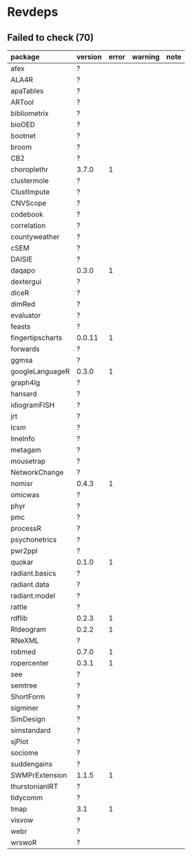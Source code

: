 # Revdeps

## Failed to check (70)

|package          |version |error |warning |note |
|:----------------|:-------|:-----|:-------|:----|
|afex             |?       |      |        |     |
|ALA4R            |?       |      |        |     |
|apaTables        |?       |      |        |     |
|ARTool           |?       |      |        |     |
|bibliometrix     |?       |      |        |     |
|bioOED           |?       |      |        |     |
|bootnet          |?       |      |        |     |
|broom            |?       |      |        |     |
|CB2              |?       |      |        |     |
|choroplethr      |3.7.0   |1     |        |     |
|clustermole      |?       |      |        |     |
|ClustImpute      |?       |      |        |     |
|CNVScope         |?       |      |        |     |
|codebook         |?       |      |        |     |
|correlation      |?       |      |        |     |
|countyweather    |?       |      |        |     |
|cSEM             |?       |      |        |     |
|DAISIE           |?       |      |        |     |
|daqapo           |0.3.0   |1     |        |     |
|dextergui        |?       |      |        |     |
|diceR            |?       |      |        |     |
|dimRed           |?       |      |        |     |
|evaluator        |?       |      |        |     |
|feasts           |?       |      |        |     |
|fingertipscharts |0.0.11  |1     |        |     |
|forwards         |?       |      |        |     |
|ggmsa            |?       |      |        |     |
|googleLanguageR  |0.3.0   |1     |        |     |
|graph4lg         |?       |      |        |     |
|hansard          |?       |      |        |     |
|idiogramFISH     |?       |      |        |     |
|jrt              |?       |      |        |     |
|lcsm             |?       |      |        |     |
|lmeInfo          |?       |      |        |     |
|metagam          |?       |      |        |     |
|mousetrap        |?       |      |        |     |
|NetworkChange    |?       |      |        |     |
|nomisr           |0.4.3   |1     |        |     |
|omicwas          |?       |      |        |     |
|phyr             |?       |      |        |     |
|pmc              |?       |      |        |     |
|processR         |?       |      |        |     |
|psychonetrics    |?       |      |        |     |
|pwr2ppl          |?       |      |        |     |
|quokar           |0.1.0   |1     |        |     |
|radiant.basics   |?       |      |        |     |
|radiant.data     |?       |      |        |     |
|radiant.model    |?       |      |        |     |
|rattle           |?       |      |        |     |
|rdflib           |0.2.3   |1     |        |     |
|RIdeogram        |0.2.2   |1     |        |     |
|RNeXML           |?       |      |        |     |
|robmed           |0.7.0   |1     |        |     |
|ropercenter      |0.3.1   |1     |        |     |
|see              |?       |      |        |     |
|semtree          |?       |      |        |     |
|ShortForm        |?       |      |        |     |
|sigminer         |?       |      |        |     |
|SimDesign        |?       |      |        |     |
|simstandard      |?       |      |        |     |
|sjPlot           |?       |      |        |     |
|sociome          |?       |      |        |     |
|suddengains      |?       |      |        |     |
|SWMPrExtension   |1.1.5   |1     |        |     |
|thurstonianIRT   |?       |      |        |     |
|tidycomm         |?       |      |        |     |
|tmap             |3.1     |1     |        |     |
|visvow           |?       |      |        |     |
|webr             |?       |      |        |     |
|wrswoR           |?       |      |        |     |

